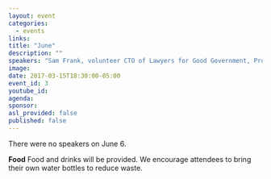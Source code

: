 ```yaml
---
layout: event
categories:
  - events
links:
title: "June"
description: ""
speakers: "Sam Frank, volunteer CTO of Lawyers for Good Government, Product at Hylo.com"
image:
date: 2017-03-15T18:30:00-05:00
event_id: 3
youtube_id:
agenda:
sponsor:
asl_provided: false
published: false
---
```


There were no speakers on June 6.

**Food** Food and drinks will be provided. We encourage attendees to bring their own water bottles to reduce waste.
